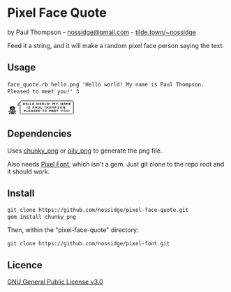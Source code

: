 # Pixel Face Quote
by Paul Thompson - nossidge@gmail.com - [tilde.town/~nossidge](http://tilde.town/~nossidge/)

Feed it a string, and it will make a random pixel face person saying the text.

## Usage

```
face_quote.rb hello.png 'Hello world! My name is Paul Thompson. Pleased to meet you!' 3
```

![Hello world!](hello.png?raw=true "Hello world!")

## Dependencies

Uses [chunky_png](https://github.com/wvanbergen/chunky_png) or [oily_png](https://github.com/wvanbergen/oily_png) to generate the png file.

Also needs [Pixel Font](https://github.com/nossidge/pixel-font), which isn't a gem. Just git clone to the repo root and it should work.

## Install

```
git clone https://github.com/nossidge/pixel-face-quote.git
gem install chunky_png
```

Then, within the "pixel-face-quote" directory:
```
git clone https://github.com/nossidge/pixel-font.git
```

## Licence

[GNU General Public License v3.0](http://www.gnu.org/licenses/gpl-3.0.txt)
